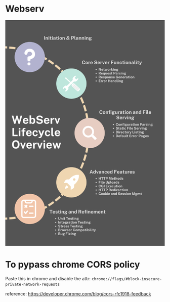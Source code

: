 # Webserv

![](img/Webserv%20Lifecycle%20Overview.png)


# To pypass chrome CORS policy

Paste this in chrome and disable the attr: `chrome://flags/#block-insecure-private-network-requests`

reference: https://developer.chrome.com/blog/cors-rfc1918-feedback